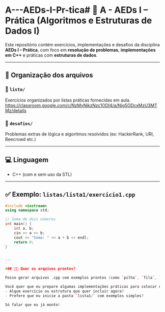 # A---AEDs-I-Pr-tica# 🧪 A - AEDs I – Prática (Algoritmos e Estruturas de Dados I)

Este repositório contém exercícios, implementações e desafios da disciplina **AEDs I – Prática**, com foco em **resolução de problemas**, **implementações em C++** e práticas com **estruturas de dados**.

---

## 📂 Organização dos arquivos

### 📁 `lista/`
Exercícios organizados por listas práticas fornecidas em aula.
https://classroom.google.com/c/NzMyNjkzNzc1ODI4/a/Njg5ODcxMzU3MTMz/details


### 📁 `desafios/`
Problemas extras de lógica e algoritmos resolvidos (ex: HackerRank, URI, Beecrowd etc.)

---

## 💻 Linguagem

- C++ (com e sem uso da STL)

---

## ✅ Exemplo: `listas/lista1/exercicio1.cpp`

```cpp
#include <iostream>
using namespace std;

// Soma de dois números
int main() {
    int a, b;
    cin >> a >> b;
    cout << "Soma: " << a + b << endl;
    return 0;
}


---

### 👨‍💻 Quer os arquivos prontos?

Posso gerar arquivos .cpp com exemplos prontos (como `pilha`, `fila`, `busca`, etc.) e te mandar em `.zip` ou código direto aqui.

Você quer que eu prepare algumas implementações práticas para colocar nesse repositório também? Se sim, me diga:
- Algum exercício ou estrutura que quer incluir agora?
- Prefere que eu inicie a pasta `lista1/` com exemplos simples?

Só falar que eu já monto!
